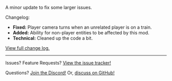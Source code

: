 A minor update to fix some larger issues.

Changelog:

- **Fixed:** Player camera turns when an unrelated player is on a train.
- **Added:** Ability for non-player entities to be affected by this mod.
- **Technical:** Cleaned up the code a bit.

[View full change log.](https://github.com/der-fruhling/create-train-perspective/compare/v0.4.0...v0.4.1)

---

Issues?
Feature Requests?
[View the issue tracker!](https://github.com/der-fruhling-entertainment/create-train-perspective/issues)

Questions?
[Join the Discord!](https://discord.gg/AyM66DhPKr)
Or,
[discuss on GitHub!](https://github.com/der-fruhling-entertainment/create-train-perspective/discussions)
